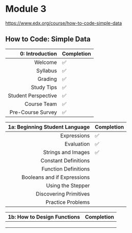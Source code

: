 # Module 3

https://www.edx.org/course/how-to-code-simple-data

## How to Code: Simple Data

|     0: Introduction | Completion         |
| ------------------: | ------------------ |
|             Welcome | :white_check_mark: |
|            Syllabus | :white_check_mark: |
|             Grading | :white_check_mark: |
|          Study Tips | :white_check_mark: |
| Student Perspective | :white_check_mark: |
|         Course Team | :white_check_mark: |
|   Pre-Course Survey | :white_check_mark: |

| 1a: Beginning Student Language | Completion         |
| -----------------------------: | ------------------ |
|                    Expressions | :white_check_mark: |
|                     Evaluation | :white_check_mark: |
|             Strings and Images | :white_check_mark: |
|           Constant Definitions |                    |
|           Function Definitions |                    |
|    Booleans and if Expressions |                    |
|              Using the Stepper |                    |
|         Discovering Primitives |                    |
|              Practice Problems |                    |

| 1b: How to Design Functions | Completion |
| --------------------------: | ---------- |
|                             |            |
|                             |            |
|                             |            |
